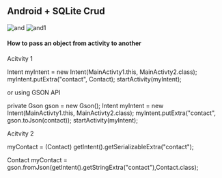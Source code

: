 <h2>Android + SQLite Crud</h2>

<div>
	<img src="https://i.ibb.co/nQY0QgV/and.png" alt="and" border="0">
	<img src="https://i.ibb.co/XD0W65R/and1.png" alt="and1" border="0">
</div>

<h4>How to pass an object from activity to another</h4>

<p>Acitvity 1</p>
<p>
Intent myIntent = new Intent(MainActivty1.this, MainActivty2.class);
myIntent.putExtra("contact", Contact);
startActivity(myIntent);

or using GSON API

private Gson gson = new Gson();
Intent myIntent = new Intent(MainActivty1.this, MainActivty2.class);
myIntent.putExtra("contact", gson.toJson(contact));
startActivity(myIntent);
</p>

<p>Acitvity 2</p>
<p>myContact = (Contact) getIntent().getSerializableExtra("contact");

Contact myContact = gson.fromJson(getIntent().getStringExtra("contact"),Contact.class);
</p>
